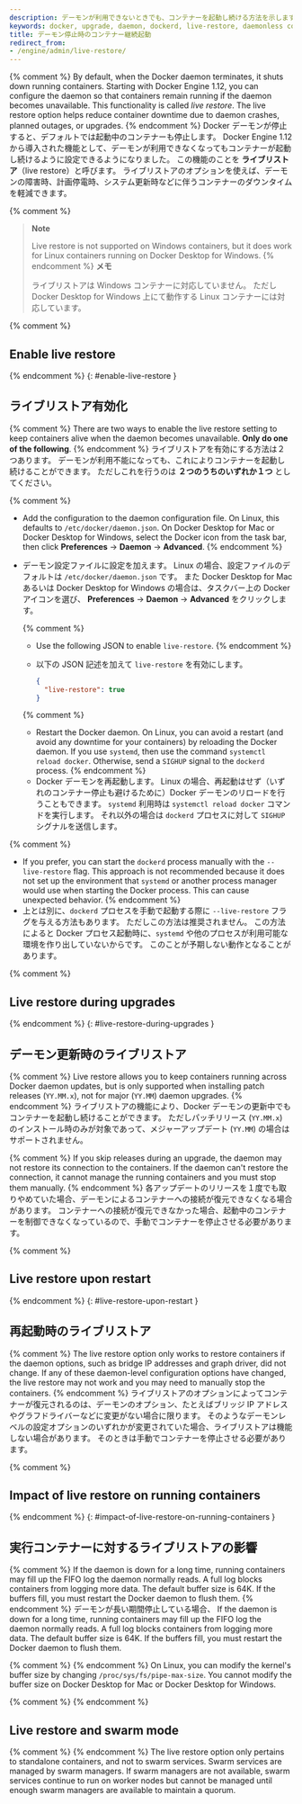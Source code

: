 ```yaml
---
description: デーモンが利用できないときでも、コンテナーを起動し続ける方法を示します。
keywords: docker, upgrade, daemon, dockerd, live-restore, daemonless container
title: デーモン停止時のコンテナー継続起動
redirect_from:
- /engine/admin/live-restore/
---
```


{% comment %}
By default, when the Docker daemon terminates, it shuts down running containers.
Starting with Docker Engine 1.12, you can configure the daemon so that
containers remain running if the daemon becomes unavailable. This functionality
is called _live restore_. The live restore option helps reduce container
downtime due to daemon crashes, planned outages, or upgrades.
{% endcomment %}
Docker デーモンが停止すると、デフォルトでは起動中のコンテナーも停止します。
Docker Engine 1.12 から導入された機能として、デーモンが利用できなくなってもコンテナーが起動し続けるように設定できるようになりました。
この機能のことを **ライブリストア**（live restore）と呼びます。
ライブリストアのオプションを使えば、デーモンの障害時、計画停電時、システム更新時などに伴うコンテナーのダウンタイムを軽減できます。

{% comment %}
> **Note**
>
> Live restore is not supported on Windows containers, but it does work for
> Linux containers running on Docker Desktop for Windows.
{% endcomment %}
> **メモ**
>
> ライブリストアは Windows コンテナーに対応していません。
> ただし Docker Desktop for Windows 上にて動作する Linux コンテナーには対応しています。

{% comment %}
## Enable live restore
{% endcomment %}
{: #enable-live-restore }
## ライブリストア有効化

{% comment %}
There are two ways to enable the live restore setting to keep containers alive
when the daemon becomes unavailable. **Only do one of the following**.
{% endcomment %}
ライブリストアを有効にする方法は２つあります。
デーモンが利用不能になっても、これによりコンテナーを起動し続けることができます。
ただしこれを行うのは **２つのうちのいずれか１つ** としてください。

{% comment %}
* Add the configuration to the daemon configuration file. On Linux, this
  defaults to `/etc/docker/daemon.json`. On Docker Desktop for Mac or Docker
  Desktop for Windows, select the Docker icon from the task bar, then click
  **Preferences** -> **Daemon** -> **Advanced**.
{% endcomment %}
* デーモン設定ファイルに設定を加えます。
  Linux の場合、設定ファイルのデフォルトは `/etc/docker/daemon.json` です。
  また Docker Desktop for Mac あるいは Docker Desktop for Windows の場合は、タスクバー上の Docker アイコンを選び、
  **Preferences** -> **Daemon** -> **Advanced** をクリックします。

  {% comment %}
  - Use the following JSON to enable `live-restore`.
  {% endcomment %}
  - 以下の JSON 記述を加えて `live-restore` を有効にします。

    ```json
    {
      "live-restore": true
    }
    ```

  {% comment %}
  - Restart the Docker daemon. On Linux, you can avoid a restart (and avoid any
    downtime for your containers) by reloading the Docker daemon. If you use
    `systemd`, then use the command `systemctl reload docker`. Otherwise, send a
    `SIGHUP` signal to the `dockerd` process.
  {% endcomment %}
  - Docker デーモンを再起動します。
    Linux の場合、再起動はせず（いずれのコンテナー停止も避けるために）Docker デーモンのリロードを行うこともできます。
    `systemd` 利用時は `systemctl reload docker` コマンドを実行します。
    それ以外の場合は `dockerd` プロセスに対して `SIGHUP` シグナルを送信します。

{% comment %}
* If you prefer, you can start the `dockerd` process manually with the
  `--live-restore` flag. This approach is not recommended because it does not
  set up the environment that `systemd` or another process manager would use
  when starting the Docker process. This can cause unexpected behavior.
{% endcomment %}
* 上とは別に、`dockerd` プロセスを手動で起動する際に `--live-restore` フラグを与える方法もあります。
  ただしこの方法は推奨されません。
  この方法によると Docker プロセス起動時に、`systemd` や他のプロセスが利用可能な環境を作り出していないからです。
  このことが予期しない動作となることがあります。


{% comment %}
## Live restore during upgrades
{% endcomment %}
{: #live-restore-during-upgrades }
## デーモン更新時のライブリストア

{% comment %}
Live restore allows you to keep containers running across Docker daemon updates,
but is only supported when installing patch releases (`YY.MM.x`), not for
major (`YY.MM`) daemon upgrades.
{% endcomment %}
ライブリストアの機能により、Docker デーモンの更新中でもコンテナーを起動し続けることができます。
ただしパッチリリース (`YY.MM.x`) のインストール時のみが対象であって、メジャーアップデート (`YY.MM`) の場合はサポートされません。

{% comment %}
If you skip releases during an upgrade, the daemon may not restore its
connection to the containers. If the daemon can't restore the connection, it
cannot manage the running containers and you must stop them manually.
{% endcomment %}
各アップデートのリリースを１度でも取りやめていた場合、デーモンによるコンテナーへの接続が復元できなくなる場合があります。
コンテナーへの接続が復元できなかった場合、起動中のコンテナーを制御できなくなっているので、手動でコンテナーを停止させる必要があります。

{% comment %}
## Live restore upon restart
{% endcomment %}
{: #live-restore-upon-restart }
## 再起動時のライブリストア

{% comment %}
The live restore option only works to restore containers if the daemon options,
such as bridge IP addresses and graph driver, did not change. If any of these
daemon-level configuration options have changed, the live restore may not work
and you may need to manually stop the containers.
{% endcomment %}
ライブリストアのオプションによってコンテナーが復元されるのは、デーモンのオプション、たとえばブリッジ IP アドレスやグラフドライバーなどに変更がない場合に限ります。
そのようなデーモンレベルの設定オプションのいずれかが変更されていた場合、ライブリストアは機能しない場合があります。
そのときは手動でコンテナーを停止させる必要があります。

{% comment %}
## Impact of live restore on running containers
{% endcomment %}
{: #impact-of-live-restore-on-running-containers }
## 実行コンテナーに対するライブリストアの影響

{% comment %}
If the daemon is down for a long time, running containers may fill up the FIFO
log the daemon normally reads. A full log blocks containers from logging more
data. The default buffer size is 64K. If the buffers fill, you must restart
the Docker daemon to flush them.
{% endcomment %}
デーモンが長い期間停止している場合、
If the daemon is down for a long time, running containers may fill up the FIFO
log the daemon normally reads. A full log blocks containers from logging more
data. The default buffer size is 64K. If the buffers fill, you must restart
the Docker daemon to flush them.

{% comment %}
{% endcomment %}
On Linux, you can modify the kernel's buffer size by changing
`/proc/sys/fs/pipe-max-size`. You cannot modify the buffer size on Docker Desktop for
Mac or Docker Desktop for Windows.

{% comment %}
{% endcomment %}
## Live restore and swarm mode

{% comment %}
{% endcomment %}
The live restore option only pertains to standalone containers, and not to swarm
services. Swarm services are managed by swarm managers. If swarm managers are
not available, swarm services continue to run on worker nodes but cannot be
managed until enough swarm managers are available to maintain a quorum.
